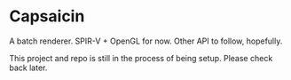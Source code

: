 # Capsaicin
A batch renderer.  SPIR-V + OpenGL for now.  Other API to follow, hopefully.


This project and repo is still in the process of being setup.  Please check back later.
